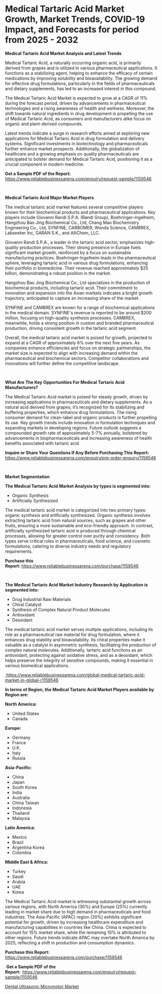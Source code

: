<p><h1>Medical Tartaric Acid Market Growth, Market Trends, COVID-19 Impact, and Forecasts for period from 2025 - 2032</h1></p><p><strong>Medical Tartaric Acid Market Analysis and Latest Trends</strong></p>
<p><p>Medical Tartaric Acid, a naturally occurring organic acid, is primarily derived from grapes and is utilized in various pharmaceutical applications. It functions as a stabilizing agent, helping to enhance the efficacy of certain medications by improving solubility and bioavailability. The growing demand for effective drug formulations, particularly in the fields of pharmaceuticals and dietary supplements, has led to an increased interest in this compound.</p><p>The Medical Tartaric Acid Market is expected to grow at a CAGR of 11% during the forecast period, driven by advancements in pharmaceutical technologies and a rising awareness of health and wellness. Moreover, the shift towards natural ingredients in drug development is propelling the use of Medical Tartaric Acid, as consumers and manufacturers alike focus on organic and plant-derived compounds.</p><p>Latest trends indicate a surge in research efforts aimed at exploring new applications for Medical Tartaric Acid in drug formulation and delivery systems. Significant investments in biotechnology and pharmaceuticals further enhance market prospects. Additionally, the globalization of healthcare and a growing emphasis on quality pharmaceuticals are anticipated to bolster demand for Medical Tartaric Acid, positioning it as a crucial component in modern medicine.</p></p>
<p><strong>Get a Sample PDF of the Report:&nbsp;</strong> <a href="https://www.reliablebusinessarena.com/enquiry/request-sample/1159546?utm_campaign=2992&utm_medium=2&utm_source=Github&utm_content=ia&utm_term=22032025&utm_id=medical-tartaric-acid">https://www.reliablebusinessarena.com/enquiry/request-sample/1159546</a></p>
<p>&nbsp;</p>
<p><strong>Medical Tartaric Acid Major Market Players</strong></p>
<p><p>The medical tartaric acid market features several competitive players known for their biochemical products and pharmaceutical applications. Key players include Giovanni Randi S.P.A. (Randi Group), Boehringer-Ingelheim, Hangzhou Bao Jing Biochemical Co., Ltd, Chang Mao Biochemistry Engineering Co., Ltd, SYNFINE, CARBOMER, Wonda Science, CAMBREX, Labseeker Inc, GARAN S.K., and AlliChem, LLC.</p><p>Giovanni Randi S.P.A., a leader in the tartaric acid sector, emphasizes high-quality production processes. Their strong presence in Europe fuels significant market growth, reinforced by a focus on sustainable manufacturing practices. Boehringer-Ingelheim leads in the pharmaceutical sphere, leveraging tartaric acid in various drug formulations, enhancing their portfolio in biomedicine. Their revenue reached approximately $25 billion, demonstrating a robust position in the market.</p><p>Hangzhou Bao Jing Biochemical Co., Ltd specializes in the production of biochemical products, including tartaric acid. Their commitment to innovation and expansion into the Asian markets indicates a bright growth trajectory, anticipated to capture an increasing share of the market.</p><p>SYNFINE and CAMBREX are known for a range of biochemical applications in the medical domain. SYNFINE's revenue is reported to be around $200 million, focusing on high-quality synthesis processes. CAMBREX, meanwhile, holds a strong position in custom and branded pharmaceutical production, driving consistent growth in the tartaric acid segment.</p><p>Overall, the medical tartaric acid market is poised for growth, projected to expand at a CAGR of approximately 6% over the next five years. As companies enhance efficiencies and focus on strategic partnerships, the market size is expected to align with increasing demand within the pharmaceutical and biochemical sectors. Competitor collaborations and innovations will further define the competitive landscape.</p></p>
<p>&nbsp;</p>
<p><strong>What Are The Key Opportunities For Medical Tartaric Acid Manufacturers?</strong></p>
<p><p>The Medical Tartaric Acid market is poised for steady growth, driven by increasing applications in pharmaceuticals and dietary supplements. As a natural acid derived from grapes, it’s recognized for its stabilizing and buffering properties, which enhance drug formulations. The rising consumer demand for clean-label and organic products is further propelling its use. Key growth trends include innovation in formulation techniques and expanding markets in developing regions. Future outlook suggests a compounded growth rate of approximately 5-7% annually, bolstered by advancements in biopharmaceuticals and increasing awareness of health benefits associated with tartaric acid.</p></p>
<p><strong>Inquire or Share Your Questions If Any Before Purchasing This Report:</strong> <a href="https://www.reliablebusinessarena.com/enquiry/pre-order-enquiry/1159546?utm_campaign=2992&utm_medium=2&utm_source=Github&utm_content=ia&utm_term=22032025&utm_id=medical-tartaric-acid">https://www.reliablebusinessarena.com/enquiry/pre-order-enquiry/1159546</a></p>
<p>&nbsp;</p>
<p><strong>Market Segmentation</strong></p>
<p><strong>The Medical Tartaric Acid Market Analysis by types is segmented into:</strong></p>
<p><ul><li>Organic Synthesis</li><li>Artificially Synthesized</li></ul></p>
<p><p>The medical tartaric acid market is categorized into two primary types: organic synthesis and artificially synthesized. Organic synthesis involves extracting tartaric acid from natural sources, such as grapes and other fruits, ensuring a more sustainable and eco-friendly approach. In contrast, artificially synthesized tartaric acid is produced through chemical processes, allowing for greater control over purity and consistency. Both types serve critical roles in pharmaceuticals, food science, and cosmetic formulations, catering to diverse industry needs and regulatory requirements.</p></p>
<p><strong>Purchase this Report:&nbsp;</strong><a href="https://www.reliablebusinessarena.com/purchase/1159546?utm_campaign=2992&utm_medium=2&utm_source=Github&utm_content=ia&utm_term=22032025&utm_id=medical-tartaric-acid">https://www.reliablebusinessarena.com/purchase/1159546</a></p>
<p>&nbsp;</p>
<p><strong>The Medical Tartaric Acid Market Industry Research by Application is segmented into:</strong></p>
<p><ul><li>Drug Industrial Raw Materials</li><li>Chiral Catalyst</li><li>Synthesis of Complex Natural Product Molecules</li><li>Antioxidant</li><li>Deoxidant</li></ul></p>
<p><p>The medical tartaric acid market serves multiple applications, including its role as a pharmaceutical raw material for drug formulation, where it enhances drug stability and bioavailability. Its chiral properties make it valuable as a catalyst in asymmetric synthesis, facilitating the production of complex natural molecules. Additionally, tartaric acid functions as an antioxidant, protecting against oxidative stress, and as a deoxidant, which helps preserve the integrity of sensitive compounds, making it essential in various biomedical applications.</p></p>
<p><a href="https://www.reliablebusinessarena.com/global-medical-tartaric-acid-market-in-global-r1159546?utm_campaign=2992&utm_medium=2&utm_source=Github&utm_content=ia&utm_term=22032025&utm_id=medical-tartaric-acid">&nbsp;https://www.reliablebusinessarena.com/global-medical-tartaric-acid-market-in-global-r1159546</a></p>
<p><strong>In terms of Region, the Medical Tartaric Acid Market Players available by Region are:</strong></p>
<p>
    <p> <strong> North America: </strong>
        <ul>
            <li>United States</li>
            <li>Canada</li>
        </ul>
        </p> 
    <p> <strong> Europe: </strong>
        <ul>
            <li>Germany</li>
            <li>France</li>
            <li>U.K.</li>
            <li>Italy</li>
            <li>Russia</li>
        </ul>
        </p> 
    <p> <strong> Asia-Pacific: </strong>
        <ul>
            <li>China</li>
            <li>Japan</li>
            <li>South Korea</li>
            <li>India</li>
            <li>Australia</li>
            <li>China Taiwan</li>
            <li>Indonesia</li>
            <li>Thailand</li>
            <li>Malaysia</li>
        </ul>
        </p> 
    <p> <strong> Latin America: </strong>
        <ul>
            <li>Mexico</li>
            <li>Brazil</li>
            <li>Argentina Korea</li>
            <li>Colombia</li>
        </ul>
        </p> 
    <p> <strong> Middle East & Africa: </strong>
        <ul>
            <li>Turkey</li>
            <li>Saudi</li>
            <li>Arabia</li>
            <li>UAE</li>
            <li>Korea</li>
        </ul>
    </p>
    </p>
<p><p>The Medical Tartaric Acid market is witnessing substantial growth across various regions, with North America (30%) and Europe (25%) currently leading in market share due to high demand in pharmaceuticals and food industries. The Asia-Pacific (APAC) region (20%) exhibits significant potential for growth, driven by increasing healthcare expenditure and manufacturing capabilities in countries like China. China is expected to account for 15% market share, while the remaining 10% is attributed to other regions. Future trends indicate APAC may overtake North America by 2025, reflecting a shift in production and consumption dynamics.</p></p>
<p><strong>Purchase this Report: </strong><a href="https://www.reliablebusinessarena.com/purchase/1159546?utm_campaign=2992&utm_medium=2&utm_source=Github&utm_content=ia&utm_term=22032025&utm_id=medical-tartaric-acid">https://www.reliablebusinessarena.com/purchase/1159546</a></p>
<p>&nbsp;<strong>Get a Sample PDF of the Report:&nbsp;&nbsp;</strong><a href="https://www.reliablebusinessarena.com/enquiry/request-sample/1159546?utm_campaign=2992&utm_medium=2&utm_source=Github&utm_content=ia&utm_term=22032025&utm_id=medical-tartaric-acid">https://www.reliablebusinessarena.com/enquiry/request-sample/1159546</a></p>
<p><strong></strong></p>
<p><p><a href="https://github.com/jenithschijf/Market-Research-Report-List-1/blob/main/dental-ultrasonic-micromotor-market.md?utm_campaign=2992&utm_medium=2&utm_source=Github&utm_content=ia&utm_term=22032025&utm_id=medical-tartaric-acid">Dental Ultrasonic Micromotor Market</a></p></p>